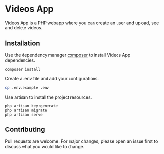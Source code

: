 # Videos App

Videos App is a PHP webapp where you can create an user and upload, see and delete videos.

## Installation

Use the dependency manager [composer](https://getcomposer.org/download/) to install Videos App dependencies.

```bash
composer install
```
Create a .env file and add your configurations.

```bash
cp .env.example .env
```
Use artisan to install the project resources.

```artisan
php artisan key:generate
php artisan migrate
php artisan serve
```

## Contributing
Pull requests are welcome. For major changes, please open an issue first to discuss what you would like to change.